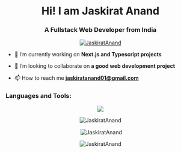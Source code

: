 <h1 align="center">Hi! I am Jaskirat Anand</h1>
<h3 align="center">A Fullstack Web Developer from India</h3>


<p align="center"> <a href="https://github.com/ryo-ma/github-profile-trophy"><img src="https://github-profile-trophy.vercel.app/?username=JaskiratAnand" alt="JaskiratAnand" /></a> </p>


- 🔭 I’m currently working on **Next.js and Typescript projects**

- 👯 I’m looking to collaborate on **a good web development project**

- 📫 How to reach me **jaskiratanand01@gmail.com**


<h3 align="left">Languages and Tools:</h3>
<p align="center">
  <a href="https://skillicons.dev">
    <img src="https://skillicons.dev/icons?i=aws,gcp,cloudflare,workers,vercel,firebase,nextjs,ts,react,js,nodejs,npm,yarn,postman,tailwind,git,github,kubernetes,docker,postgres,mongodb,prisma,mysql,cpp,py,linux,debian,ubuntu,arch,bash" />
  </a>
</p>

<p align="center"><img align="center" src="https://github-readme-stats.vercel.app/api/top-langs?username=JaskiratAnand&show_icons=true&locale=en&layout=compact" alt="JaskiratAnand" /></p>

<p align="center">&nbsp;<img align="center" src="https://github-readme-stats.vercel.app/api?username=JaskiratAnand&show_icons=true&locale=en" alt="JaskiratAnand" /></p>

<p align="center"><img align="center" src="https://github-readme-streak-stats.herokuapp.com/?user=JaskiratAnand" alt="JaskiratAnand" /></p>
